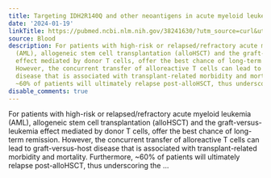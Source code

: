 ```yaml
---
title: Targeting IDH2R140Q and other neoantigens in acute myeloid leukemia
date: '2024-01-19'
linkTitle: https://pubmed.ncbi.nlm.nih.gov/38241630/?utm_source=curl&utm_medium=rss&utm_campaign=journals&utm_content=7603509&fc=None&ff=20240120170611&v=2.18.0
source: Blood
description: For patients with high-risk or relapsed/refractory acute myeloid leukemia
  (AML), allogeneic stem cell transplantation (alloHSCT) and the graft-versus-leukemia
  effect mediated by donor T cells, offer the best chance of long-term remission.
  However, the concurrent transfer of alloreactive T cells can lead to graft-versus-host
  disease that is associated with transplant-related morbidity and mortality. Furthermore,
  ~60% of patients will ultimately relapse post-alloHSCT, thus underscoring the ...
disable_comments: true
---
```

For patients with high-risk or relapsed/refractory acute myeloid leukemia (AML), allogeneic stem cell transplantation (alloHSCT) and the graft-versus-leukemia effect mediated by donor T cells, offer the best chance of long-term remission. However, the concurrent transfer of alloreactive T cells can lead to graft-versus-host disease that is associated with transplant-related morbidity and mortality. Furthermore, ~60% of patients will ultimately relapse post-alloHSCT, thus underscoring the ...